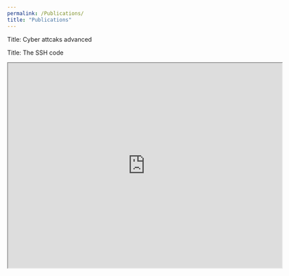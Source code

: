 ```yaml
---
permalink: /Publications/
title: "Publications"
---
```


Title: Cyber attcaks advanced

Title: The SSH code
<iframe src="https://drive.google.com/file/d/1iBzuhtieUklwOkzTSoeOx8Vf1tPvHXXZ/preview" width="640" height="480" allow="autoplay"></iframe>
